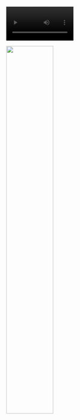 <video src='https://drive.google.com/file/d/1qeMT29GGDk_VEb17TEHsKcoiDPFzXNIp/view?usp=sharing' width=180/></video>

[<img src="https://i.ytimg.com/vi/Hc79sDi3f0U/maxresdefault.jpg" width="50%">](https://www.youtube.com/watch?v=Hc79sDi3f0U "Now in Android: 55")
